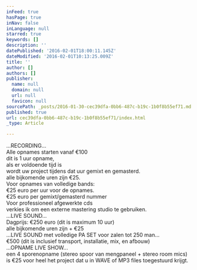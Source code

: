 ```yaml
---
inFeed: true
hasPage: true
inNav: false
inLanguage: null
starred: true
keywords: []
description: ''
datePublished: '2016-02-01T18:00:11.145Z'
dateModified: '2016-02-01T10:13:25.009Z'
title: ''
author: []
authors: []
publisher:
  name: null
  domain: null
  url: null
  favicon: null
sourcePath: _posts/2016-01-30-cec39dfa-0bb6-487c-b19c-1b0f8b55ef71.md
published: true
url: cec39dfa-0bb6-487c-b19c-1b0f8b55ef71/index.html
_type: Article

---
```

...RECORDING...  
Alle opnames starten vanaf €100  
dit is 1 uur opname,   
als er voldoende tijd is   
wordt uw project tijdens dat uur gemixt en gemasterd.  
alle bijkomende uren zijn €25\.  
Voor opnames van volledige bands:  
€25 euro per uur voor de opnames.  
€25 euro per gemixt/gemasterd nummer  
Voor professioneel afgewerkte cds  
verkies ik om een externe mastering studio te gebruiken.  
...LIVE SOUND...  
Dagprijs: €250 euro (dit is maximum 10 uur)  
alle bijkomende uren zijn + €25  
...LIVE SOUND met volledige PA SET voor zalen tot 250 man...  
€500 (dit is inclusief transport, installatie, mix, en afbouw)  
...OPNAME LIVE SHOW...  
een 4 sporenopname (stereo spoor van mengpaneel + stereo room mics)  
is €25 voor heel het project dat u in WAVE of MP3 files toegestuurd krijgt.